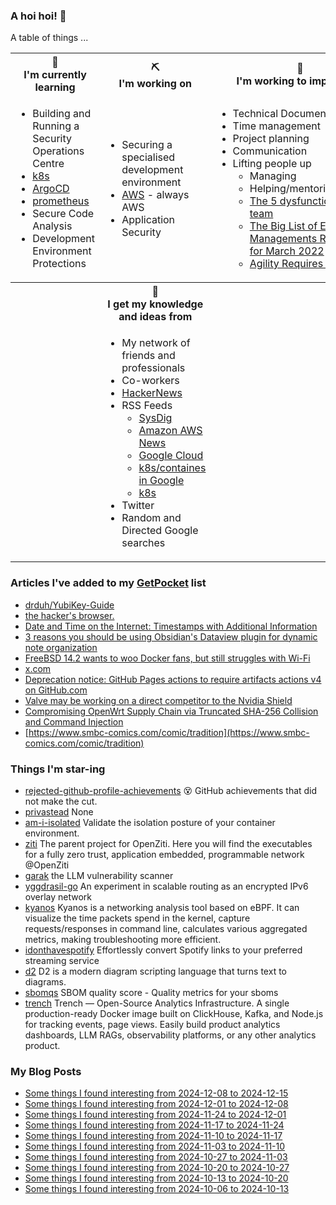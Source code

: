 ### A hoi hoi! 👋

A table of things ...

<table>
    <tr>
        <th>🌱<br/>I'm currently learning</th>
        <th>⛏<br/> I'm working on</th>
        <th>🚧<br/>I'm working to improve on</th>
    </tr>
    <tr>
        <td>
            <ul>
                <li>Building and Running a Security Operations Centre</li>
                <li><a href="https://kubernetes.io/">k8s</a></li>
                <li><a href="https://argoproj.github.io/">ArgoCD</a></li>
                <li><a href="https://prometheus.io/">prometheus</a></li>
                <li>Secure Code Analysis</li>
                <li>Development Environment Protections</li>
            </ul>
        </td>
        <td>
            <ul>
                <li>Securing a specialised development environment</li>
                <li><a href="https://aws.amazon.com/">AWS</a> - always AWS</li>
                <li>Application Security</li>
            </ul>
        </td>
        <td>
            <ul>
                <li>Technical Documentation</li>
                <li>Time management</li>
                <li>Project planning</li>
                <li>Communication</li>
                <li>Lifting people up
                    <ul>
                      <li>Managing</li>
                      <li>Helping/mentoring/coaching</li>
                      <li><a href="https://valid.com/5-dysfunctions-of-a-team/">The 5 dysfunctions of a team</a></li>
                      <li><a href="https://practicallyleading.dev/the-big-list-of-engineering-management-resources-march-2022">The Big List of Engineering Managements Resources - for March 2022</a></li>
                      <li><a href="https://www.industriallogic.com/blog/agility-requires-balance/">Agility Requires Balance</a></li>
                    </ul>
                </li>
            </ul>
        </td>
    </tr>
    <tr>
        <th>&nbsp;</th>
        <th>🏫<br/>I get my knowledge and ideas from</th>
        <th>&nbsp;</th>
    </tr>
    <tr>
        <td>&nbsp;</td>
        <td>
            <ul>
                <li>My network of friends and professionals</li>
                <li>Co-workers</li>
                <li><a href="https://news.ycombinator.com/">HackerNews</a></li>
                <li>RSS Feeds
                    <ul>
                        <li><a href="http://fetchrss.com/rss/5b4e9e358a93f8cc058b4567960404014.xml">SysDig</a></li>
                        <li><a href="https://aws.amazon.com/new/feed/">Amazon AWS News</a></li>
                        <li><a href="https://cloudblog.withgoogle.com/rss/">Google Cloud</a></li>
                        <li><a href="https://cloudblog.withgoogle.com/products/containers-kubernetes/rss/">k8s/containes in Google</a></li>
                        <li><a href="https://kubernetes.io/feed.xml">k8s</a></li>
                    </ul>
                </li>
                <li>Twitter</li>
                <li>Random and Directed Google searches</li>
            </ul>
        </td>
        <td>&nbsp;</td>
    </tr>
</table>

### Articles I've added to my [GetPocket](https://getpocket.com/) list

* [drduh/YubiKey-Guide](https://github.com/drduh/YubiKey-Guide)
* [the hacker's browser.](https://nyxt.atlas.engineer/)
* [Date and Time on the Internet: Timestamps with Additional Information](https://www.rfc-editor.org/rfc/rfc9557.html)
* [3 reasons you should be using Obsidian's Dataview plugin for dynamic note organization](https://www.xda-developers.com/reasons-using-obsidians-dataview-plugin/)
* [FreeBSD 14.2 wants to woo Docker fans, but still struggles with Wi-Fi](https://www.theregister.com/2024/12/05/freebsd_142/)
* [x.com](https://twitter.com/x/migrate?tok=7b2265223a222f6e697863726166742f7374617475732f313836343638363532333131373134323430333f743d665848614d49327535306e6274704f4169724d37365126733d3139222c2274223a313733333438393335377dec4927a813544d330fa3c30d8db7abab)
* [Deprecation notice: GitHub Pages actions to require artifacts actions v4 on GitHub.com](https://github.blog/changelog/2024-12-05-deprecation-notice-github-pages-actions-to-require-artifacts-actions-v4-on-github-com/)
* [Valve may be working on a direct competitor to the Nvidia Shield](https://www.xda-developers.com/valve-direct-competitor-nvidia-shield/)
* [Compromising OpenWrt Supply Chain via Truncated SHA-256 Collision and Command Injection](https://flatt.tech/research/posts/compromising-openwrt-supply-chain-sha256-collision/)
* [https://www.smbc-comics.com/comic/tradition](https://www.smbc-comics.com/comic/tradition)

### Things I'm star-ing

* [rejected-github-profile-achievements](https://github.com/Flet/rejected-github-profile-achievements)
  😵 GitHub achievements that did not make the cut.
* [privastead](https://github.com/privastead/privastead)
  None
* [am-i-isolated](https://github.com/edera-dev/am-i-isolated)
  Validate the isolation posture of your container environment.
* [ziti](https://github.com/openziti/ziti)
  The parent project for OpenZiti. Here you will find the executables for a fully zero trust, application embedded, programmable network @OpenZiti
* [garak](https://github.com/NVIDIA/garak)
  the LLM vulnerability scanner
* [yggdrasil-go](https://github.com/yggdrasil-network/yggdrasil-go)
  An experiment in scalable routing as an encrypted IPv6 overlay network
* [kyanos](https://github.com/hengyoush/kyanos)
  Kyanos is a networking analysis tool based on eBPF. It can visualize the time packets spend in the kernel, capture requests/responses in command line, calculates various aggregated metrics, making troubleshooting more efficient.
* [idonthavespotify](https://github.com/sjdonado/idonthavespotify)
  Effortlessly convert Spotify links to your preferred streaming service
* [d2](https://github.com/terrastruct/d2)
  D2 is a modern diagram scripting language that turns text to diagrams.
* [sbomqs](https://github.com/interlynk-io/sbomqs)
  SBOM quality score - Quality metrics for your sboms
* [trench](https://github.com/FrigadeHQ/trench)
  Trench — Open-Source Analytics Infrastructure. A single production-ready Docker image built on ClickHouse, Kafka, and Node.js for tracking events, page views. Easily build product analytics dashboards, LLM RAGs, observability platforms, or any other analytics product.

### My Blog Posts

* [Some things I found interesting from 2024-12-08 to 2024-12-15](https://pgmac.net.au/last-week/2024/12/15/interesting-last-week.html)
* [Some things I found interesting from 2024-12-01 to 2024-12-08](https://pgmac.net.au/last-week/2024/12/08/interesting-last-week.html)
* [Some things I found interesting from 2024-11-24 to 2024-12-01](https://pgmac.net.au/last-week/2024/12/01/interesting-last-week.html)
* [Some things I found interesting from 2024-11-17 to 2024-11-24](https://pgmac.net.au/last-week/2024/11/24/interesting-last-week.html)
* [Some things I found interesting from 2024-11-10 to 2024-11-17](https://pgmac.net.au/last-week/2024/11/17/interesting-last-week.html)
* [Some things I found interesting from 2024-11-03 to 2024-11-10](https://pgmac.net.au/last-week/2024/11/10/interesting-last-week.html)
* [Some things I found interesting from 2024-10-27 to 2024-11-03](https://pgmac.net.au/last-week/2024/11/03/interesting-last-week.html)
* [Some things I found interesting from 2024-10-20 to 2024-10-27](https://pgmac.net.au/last-week/2024/10/27/interesting-last-week.html)
* [Some things I found interesting from 2024-10-13 to 2024-10-20](https://pgmac.net.au/last-week/2024/10/20/interesting-last-week.html)
* [Some things I found interesting from 2024-10-06 to 2024-10-13](https://pgmac.net.au/last-week/2024/10/13/interesting-last-week.html)
